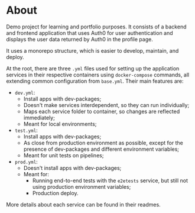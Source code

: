 # About

Demo project for learning and portfolio purposes. It consists of a backend and frontend application that uses Auth0 for user authentication and displays the user data returned by Auth0 in the profile page.

It uses a monorepo structure, which is easier to develop, maintain, and deploy.

At the root, there are three `.yml` files used for setting up the application services in their respective containers using `docker-compose` commands, all extending common configuration from `base.yml`. Their main features are:
- `dev.yml`:
  - Install apps with dev-packages;
  - Doesn't make services interdependent, so they can run individually;
  - Maps each service folder to container, so changes are reflected immediately;
  - Meant for local environments;
- `test.yml`:
  - Install apps with dev-packages;
  - As close from production environment as possible, except for the presence of dev-packages and different environment variables;
  - Meant for unit tests on pipelines;
- `prod.yml`:
  - Doesn't install apps with dev-packages;
  - Meant for:
    - Running end-to-end tests with the `e2etests` service, but still not using production environment variables;
    - Production deploy.

More details about each service can be found in their readmes.
